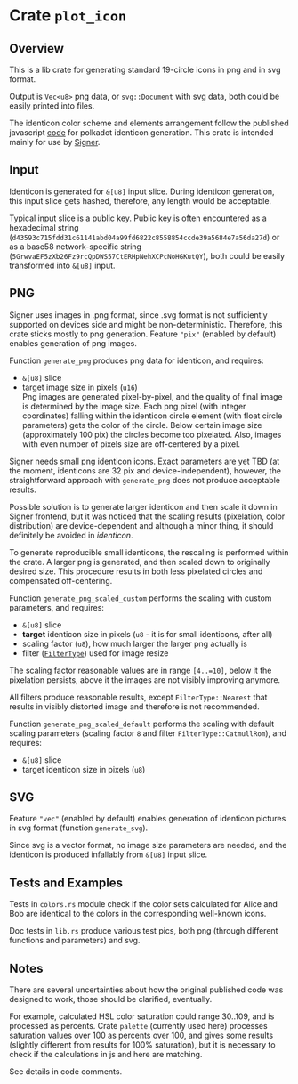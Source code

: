 
# Crate `plot_icon`

## Overview

This is a lib crate for generating standard 19-circle icons in png and in svg format.  

Output is `Vec<u8>` png data, or `svg::Document` with svg data, both could be easily printed into files.  

The identicon color scheme and elements arrangement follow the published javascript [code](https://github.com/paritytech/oo7/blob/master/packages/polkadot-identicon/src/index.jsx) for polkadot identicon generation. This crate is intended mainly for use by [Signer](https://github.com/paritytech/parity-signer).  


## Input

Identicon is generated for `&[u8]` input slice. During identicon generation, this input slice gets hashed, therefore, any length would be acceptable.  

Typical input slice is a public key. Public key is often encountered as a hexadecimal string (`d43593c715fdd31c61141abd04a99fd6822c8558854ccde39a5684e7a56da27d`) or as a base58 network-specific string (`5GrwvaEF5zXb26Fz9rcQpDWS57CtERHpNehXCPcNoHGKutQY`), both could be easily transformed into `&[u8]` input.  


## PNG

Signer uses images in .png format, since .svg format is not sufficiently supported on devices side and might be non-deterministic. Therefore, this crate sticks mostly to png generation. Feature `"pix"` (enabled by default) enables generation of png images.  

Function `generate_png` produces png data for identicon, and requires:  
- `&[u8]` slice  
- target image size in pixels (`u16`)  
Png images are generated pixel-by-pixel, and the quality of final image is determined by the image size. Each png pixel (with integer coordinates) falling within the identicon circle element (with float circle parameters) gets the color of the circle. Below certain image size (approximately 100 pix) the circles become too pixelated. Also, images with even number of pixels size are off-centered by a pixel.  

Signer needs small png identicon icons. Exact parameters are yet TBD (at the moment, identicons are 32 pix and device-independent), however, the straightforward approach with `generate_png` does not produce acceptable results.  

Possible solution is to generate larger identicon and then scale it down in Signer frontend, but it was noticed that the scaling results (pixelation, color distribution) are device-dependent and although a minor thing, it should definitely be avoided in *identicon*.  

To generate reproducible small identicons, the rescaling is performed within the crate. A larger png is generated, and then scaled down to originally desired size. This procedure results in both less pixelated circles and compensated off-centering.  

Function `generate_png_scaled_custom` performs the scaling with custom parameters, and requires:  
- `&[u8]` slice  
- **target** identicon size in pixels (`u8` - it is for small identicons, after all)  
- scaling factor (`u8`), how much larger the larger png actually is  
- filter ([`FilterType`](https://docs.rs/image/latest/image/imageops/enum.FilterType.html)) used for image resize  

The scaling factor reasonable values are in range `[4..=10]`, below it the pixelation persists, above it the images are not visibly improving anymore.  

All filters produce reasonable results, except `FilterType::Nearest` that results in visibly distorted image and therefore is not recommended.  

Function `generate_png_scaled_default` performs the scaling with default scaling parameters (scaling factor `8` and filter `FilterType::CatmullRom`), and requires:  
- `&[u8]` slice  
- target identicon size in pixels (`u8`)  


## SVG

Feature `"vec"` (enabled by default) enables generation of identicon pictures in svg format (function `generate_svg`).  

Since svg is a vector format, no image size parameters are needed, and the identicon is produced infallably from `&[u8]` input slice.  


## Tests and Examples

Tests in `colors.rs` module check if the color sets calculated for Alice and Bob are identical to the colors in the corresponding well-known icons.  

Doc tests in `lib.rs` produce various test pics, both png (through different functions and parameters) and svg.  


## Notes

There are several uncertainties about how the original published code was designed to work, those should be clarified, eventually.  

For example, calculated HSL color saturation could range 30..109, and is processed as percents. Crate `palette` (currently used here) processes saturation values over 100 as percents over 100, and gives some results (slightly different from results for 100% saturation), but it is necessary to check if the calculations in js and here are matching.  

See details in code comments.  


